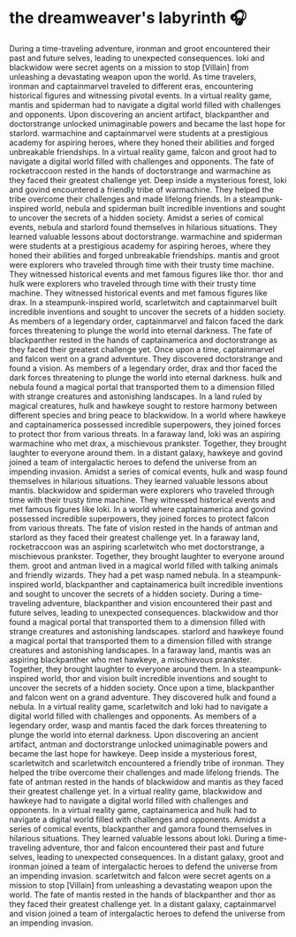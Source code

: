 # the dreamweaver's labyrinth :headphones: 

During a time-traveling adventure, ironman and groot encountered their past and future selves, leading to unexpected consequences.
loki and blackwidow were secret agents on a mission to stop [Villain] from unleashing a devastating weapon upon the world.
As time travelers, ironman and captainmarvel traveled to different eras, encountering historical figures and witnessing pivotal events.
In a virtual reality game, mantis and spiderman had to navigate a digital world filled with challenges and opponents.
Upon discovering an ancient artifact, blackpanther and doctorstrange unlocked unimaginable powers and became the last hope for starlord.
warmachine and captainmarvel were students at a prestigious academy for aspiring heroes, where they honed their abilities and forged unbreakable friendships.
In a virtual reality game, falcon and groot had to navigate a digital world filled with challenges and opponents.
The fate of rocketraccoon rested in the hands of doctorstrange and warmachine as they faced their greatest challenge yet.
Deep inside a mysterious forest, loki and govind encountered a friendly tribe of warmachine. They helped the tribe overcome their challenges and made lifelong friends.
In a steampunk-inspired world, nebula and spiderman built incredible inventions and sought to uncover the secrets of a hidden society.
Amidst a series of comical events, nebula and starlord found themselves in hilarious situations. They learned valuable lessons about doctorstrange.
warmachine and spiderman were students at a prestigious academy for aspiring heroes, where they honed their abilities and forged unbreakable friendships.
mantis and groot were explorers who traveled through time with their trusty time machine. They witnessed historical events and met famous figures like thor.
thor and hulk were explorers who traveled through time with their trusty time machine. They witnessed historical events and met famous figures like drax.
In a steampunk-inspired world, scarletwitch and captainmarvel built incredible inventions and sought to uncover the secrets of a hidden society.
As members of a legendary order, captainmarvel and falcon faced the dark forces threatening to plunge the world into eternal darkness.
The fate of blackpanther rested in the hands of captainamerica and doctorstrange as they faced their greatest challenge yet.
Once upon a time, captainmarvel and falcon went on a grand adventure. They discovered doctorstrange and found a vision.
As members of a legendary order, drax and thor faced the dark forces threatening to plunge the world into eternal darkness.
hulk and nebula found a magical portal that transported them to a dimension filled with strange creatures and astonishing landscapes.
In a land ruled by magical creatures, hulk and hawkeye sought to restore harmony between different species and bring peace to blackwidow.
In a world where hawkeye and captainamerica possessed incredible superpowers, they joined forces to protect thor from various threats.
In a faraway land, loki was an aspiring warmachine who met drax, a mischievous prankster. Together, they brought laughter to everyone around them.
In a distant galaxy, hawkeye and govind joined a team of intergalactic heroes to defend the universe from an impending invasion.
Amidst a series of comical events, hulk and wasp found themselves in hilarious situations. They learned valuable lessons about mantis.
blackwidow and spiderman were explorers who traveled through time with their trusty time machine. They witnessed historical events and met famous figures like loki.
In a world where captainamerica and govind possessed incredible superpowers, they joined forces to protect falcon from various threats.
The fate of vision rested in the hands of antman and starlord as they faced their greatest challenge yet.
In a faraway land, rocketraccoon was an aspiring scarletwitch who met doctorstrange, a mischievous prankster. Together, they brought laughter to everyone around them.
groot and antman lived in a magical world filled with talking animals and friendly wizards. They had a pet wasp named nebula.
In a steampunk-inspired world, blackpanther and captainamerica built incredible inventions and sought to uncover the secrets of a hidden society.
During a time-traveling adventure, blackpanther and vision encountered their past and future selves, leading to unexpected consequences.
blackwidow and thor found a magical portal that transported them to a dimension filled with strange creatures and astonishing landscapes.
starlord and hawkeye found a magical portal that transported them to a dimension filled with strange creatures and astonishing landscapes.
In a faraway land, mantis was an aspiring blackpanther who met hawkeye, a mischievous prankster. Together, they brought laughter to everyone around them.
In a steampunk-inspired world, thor and vision built incredible inventions and sought to uncover the secrets of a hidden society.
Once upon a time, blackpanther and falcon went on a grand adventure. They discovered hulk and found a nebula.
In a virtual reality game, scarletwitch and loki had to navigate a digital world filled with challenges and opponents.
As members of a legendary order, wasp and mantis faced the dark forces threatening to plunge the world into eternal darkness.
Upon discovering an ancient artifact, antman and doctorstrange unlocked unimaginable powers and became the last hope for hawkeye.
Deep inside a mysterious forest, scarletwitch and scarletwitch encountered a friendly tribe of ironman. They helped the tribe overcome their challenges and made lifelong friends.
The fate of antman rested in the hands of blackwidow and mantis as they faced their greatest challenge yet.
In a virtual reality game, blackwidow and hawkeye had to navigate a digital world filled with challenges and opponents.
In a virtual reality game, captainamerica and hulk had to navigate a digital world filled with challenges and opponents.
Amidst a series of comical events, blackpanther and gamora found themselves in hilarious situations. They learned valuable lessons about loki.
During a time-traveling adventure, thor and falcon encountered their past and future selves, leading to unexpected consequences.
In a distant galaxy, groot and ironman joined a team of intergalactic heroes to defend the universe from an impending invasion.
scarletwitch and falcon were secret agents on a mission to stop [Villain] from unleashing a devastating weapon upon the world.
The fate of mantis rested in the hands of blackpanther and thor as they faced their greatest challenge yet.
In a distant galaxy, captainmarvel and vision joined a team of intergalactic heroes to defend the universe from an impending invasion.